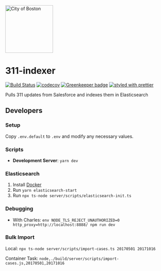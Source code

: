 <img src="https://cloud.githubusercontent.com/assets/9234/19400090/8c20c53c-9222-11e6-937c-02bce55e5301.png" alt="City of Boston" width="150" />

# 311-indexer

[![Build Status](https://travis-ci.org/CityOfBoston/311-indexer.svg?branch=develop)](https://travis-ci.org/CityOfBoston/311-indexer)
[![codecov](https://codecov.io/gh/CityOfBoston/311-indexer/branch/develop/graph/badge.svg)](https://codecov.io/gh/CityOfBoston/311-indexer)
[![Greenkeeper badge](https://badges.greenkeeper.io/CityOfBoston/311-indexer.svg)](https://greenkeeper.io/)
[![styled with prettier](https://img.shields.io/badge/styled_with-prettier-ff69b4.svg)](https://github.com/prettier/prettier)

Pulls 311 updates from Salesforce and indexes them in Elasticsearch

## Developers

### Setup

Copy `.env.default` to `.env` and modify any necessary values.

### Scripts

 * **Development Server**: `yarn dev`

### Elasticsearch

 1. Install [Docker](https://www.docker.io/)
 1. Run `yarn elasticsearch-start`
 1. Run `npx ts-node server/scripts/elasticsearch-init.ts`

### Debugging

 * With Charles: `env NODE_TLS_REJECT_UNAUTHORIZED=0 http_proxy=http://localhost:8888/ npm run dev`

### Bulk Import

Local: `npx ts-node server/scripts/import-cases.ts 20170501 20171016`

Container Task: `node,./build/server/scripts/import-cases.js,20170501,20171016`
